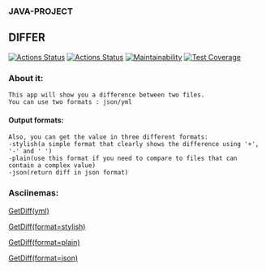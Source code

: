 ### JAVA-PROJECT 
## DIFFER
[![Actions Status](https://github.com/markiMiracle/java-project-71/actions/workflows/hexlet-check.yml/badge.svg)](https://github.com/markiMiracle/java-project-71/actions)
[![Actions Status](https://github.com/markiMiracle/java-project-71/actions/workflows/tests.yml/badge.svg)](https://github.com/markiMiracle/java-project-71/actions)
[![Maintainability](https://api.codeclimate.com/v1/badges/fb08ff0fe34105eb7e2b/maintainability)](https://codeclimate.com/github/markiMiracle/java-project-71/maintainability)
[![Test Coverage](https://api.codeclimate.com/v1/badges/fb08ff0fe34105eb7e2b/test_coverage)](https://codeclimate.com/github/markiMiracle/java-project-71/test_coverage)

### About it:
    This app will show you a difference between two files.
    You can use two formats : json/yml
    
#### Output formats:
    Also, you can get the value in three different formats:
    -stylish(a simple format that clearly shows the difference using '+', '-' and ' ')
    -plain(use this format if you need to compare to files that can contain a complex value)
    -json(return diff in json format)
    
### Asciinemas:
[GetDiff(yml)](https://asciinema.org/a/jWwxR8u1VLmqutPIOgxq7WZsy)

[GetDiff(format=stylish)](https://asciinema.org/a/DouPELEDveSNXuxf80Tq3TXP1)

[GetDiff(format=plain)](https://asciinema.org/a/jgGNAppHIlEfPayclT0weF3fi)

[GetDiff(format=json)](https://asciinema.org/a/IE0zE3NwS3EKrJ4N54R7c8VXB)

